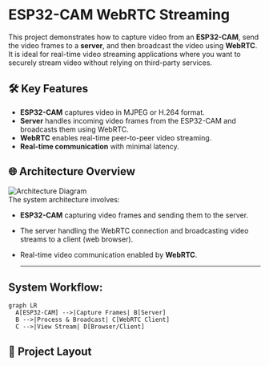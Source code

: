 # ESP32-CAM WebRTC Streaming

This project demonstrates how to capture video from an **ESP32-CAM**, send the video frames to a **server**, and then broadcast the video using **WebRTC**. It is ideal for real-time video streaming applications where you want to securely stream video without relying on third-party services.

## 🛠 Key Features
- **ESP32-CAM** captures video in MJPEG or H.264 format.
- **Server** handles incoming video frames from the ESP32-CAM and broadcasts them using WebRTC.
- **WebRTC** enables real-time peer-to-peer video streaming.
- **Real-time communication** with minimal latency.

## 🌐 Architecture Overview

![Architecture Diagram](https://img.shields.io/badge/Diagram-Available-blue?style=flat)  
The system architecture involves:
- **ESP32-CAM** capturing video frames and sending them to the server.
- The server handling the WebRTC connection and broadcasting video streams to a client (web browser).
- Real-time video communication enabled by **WebRTC**.
  
  ---
## System Workflow:
```mermaid
graph LR
  A[ESP32-CAM] -->|Capture Frames| B[Server]
  B -->|Process & Broadcast| C[WebRTC Client]
  C -->|View Stream| D[Browser/Client]
```
## 📝 Project Layout

